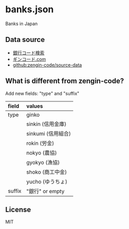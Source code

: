 # banks.json
Banks in Japan

## Data source

- [銀行コード検索](http://ykaku.com/ginkokensaku/index.php)
- [ギンコード.com](https://gincode.com/)
- [github:zengin-code/source-data](https://github.com/zengin-code/source-data)

## What is different from zengin-code?

Add new fields: "type" and "suffix"

| field | values |
|:------|:-------|
| type  | ginko  |
| | sinkin (信用金庫) |
| | sinkumi (信用組合) |
| | rokin (労金) |
| | nokyo (農協) |
| | gyokyo (漁協) |
| | shoko (商工中金) |
| | yucho (ゆうちょ) |
| suffix | "銀行" or empty |

## License
MIT

